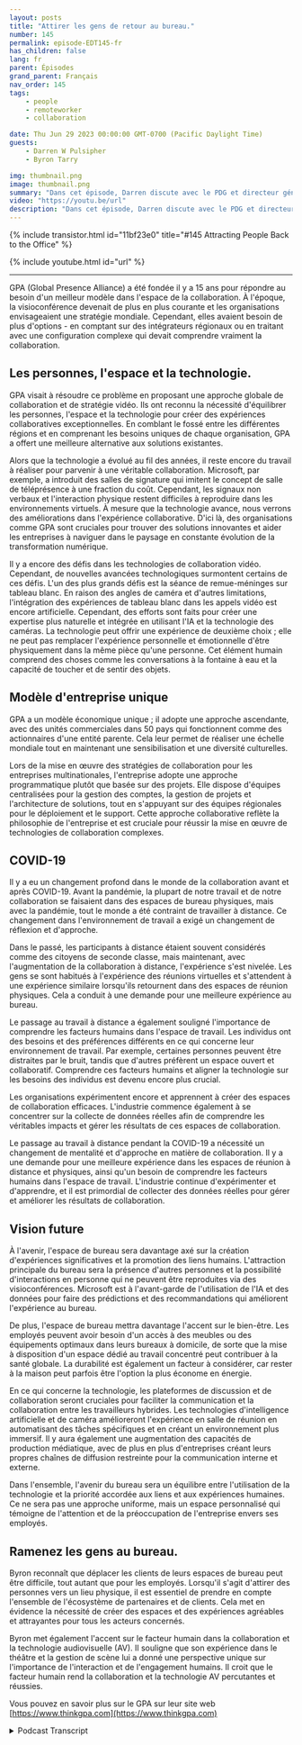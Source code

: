 ```yaml
---
layout: posts
title: "Attirer les gens de retour au bureau."
number: 145
permalink: episode-EDT145-fr
has_children: false
lang: fr
parent: Épisodes
grand_parent: Français
nav_order: 145
tags:
    - people
    - remoteworker
    - collaboration

date: Thu Jun 29 2023 00:00:00 GMT-0700 (Pacific Daylight Time)
guests:
    - Darren W Pulsipher
    - Byron Tarry

img: thumbnail.png
image: thumbnail.png
summary: "Dans cet épisode, Darren discute avec le PDG et directeur général de GPA du rôle que joue l'innovation en matière de collaboration pour ramener les gens au bureau et pourquoi les gens ont besoin d'interactions en face-à-face."
video: "https://youtu.be/url"
description: "Dans cet épisode, Darren discute avec le PDG et directeur général de GPA du rôle que joue l'innovation en matière de collaboration pour ramener les gens au bureau et pourquoi les gens ont besoin d'interactions en face-à-face."
---
```


<div>
{% include transistor.html id="11bf23e0" title="#145 Attracting People Back to the Office" %}

{% include youtube.html id="url" %}
</div>

---

GPA (Global Presence Alliance) a été fondée il y a 15 ans pour répondre au besoin d'un meilleur modèle dans l'espace de la collaboration. À l'époque, la visioconférence devenait de plus en plus courante et les organisations envisageaient une stratégie mondiale. Cependant, elles avaient besoin de plus d'options - en comptant sur des intégrateurs régionaux ou en traitant avec une configuration complexe qui devait comprendre vraiment la collaboration.

## Les personnes, l'espace et la technologie.

GPA visait à résoudre ce problème en proposant une approche globale de collaboration et de stratégie vidéo. Ils ont reconnu la nécessité d'équilibrer les personnes, l'espace et la technologie pour créer des expériences collaboratives exceptionnelles. En comblant le fossé entre les différentes régions et en comprenant les besoins uniques de chaque organisation, GPA a offert une meilleure alternative aux solutions existantes.

Alors que la technologie a évolué au fil des années, il reste encore du travail à réaliser pour parvenir à une véritable collaboration. Microsoft, par exemple, a introduit des salles de signature qui imitent le concept de salle de téléprésence à une fraction du coût. Cependant, les signaux non verbaux et l'interaction physique restent difficiles à reproduire dans les environnements virtuels. À mesure que la technologie avance, nous verrons des améliorations dans l'expérience collaborative. D'ici là, des organisations comme GPA sont cruciales pour trouver des solutions innovantes et aider les entreprises à naviguer dans le paysage en constante évolution de la transformation numérique.

Il y a encore des défis dans les technologies de collaboration vidéo. Cependant, de nouvelles avancées technologiques surmontent certains de ces défis. L'un des plus grands défis est la séance de remue-méninges sur tableau blanc. En raison des angles de caméra et d'autres limitations, l'intégration des expériences de tableau blanc dans les appels vidéo est encore artificielle. Cependant, des efforts sont faits pour créer une expertise plus naturelle et intégrée en utilisant l'IA et la technologie des caméras. La technologie peut offrir une expérience de deuxième choix ; elle ne peut pas remplacer l'expérience personnelle et émotionnelle d'être physiquement dans la même pièce qu'une personne. Cet élément humain comprend des choses comme les conversations à la fontaine à eau et la capacité de toucher et de sentir des objets.

## Modèle d'entreprise unique

GPA a un modèle économique unique ; il adopte une approche ascendante, avec des unités commerciales dans 50 pays qui fonctionnent comme des actionnaires d'une entité parente. Cela leur permet de réaliser une échelle mondiale tout en maintenant une sensibilisation et une diversité culturelles.

Lors de la mise en œuvre des stratégies de collaboration pour les entreprises multinationales, l'entreprise adopte une approche programmatique plutôt que basée sur des projets. Elle dispose d'équipes centralisées pour la gestion des comptes, la gestion de projets et l'architecture de solutions, tout en s'appuyant sur des équipes régionales pour le déploiement et le support. Cette approche collaborative reflète la philosophie de l'entreprise et est cruciale pour réussir la mise en œuvre de technologies de collaboration complexes.

## COVID-19

Il y a eu un changement profond dans le monde de la collaboration avant et après COVID-19. Avant la pandémie, la plupart de notre travail et de notre collaboration se faisaient dans des espaces de bureau physiques, mais avec la pandémie, tout le monde a été contraint de travailler à distance. Ce changement dans l'environnement de travail a exigé un changement de réflexion et d'approche.

Dans le passé, les participants à distance étaient souvent considérés comme des citoyens de seconde classe, mais maintenant, avec l'augmentation de la collaboration à distance, l'expérience s'est nivelée. Les gens se sont habitués à l'expérience des réunions virtuelles et s'attendent à une expérience similaire lorsqu'ils retournent dans des espaces de réunion physiques. Cela a conduit à une demande pour une meilleure expérience au bureau.

Le passage au travail à distance a également souligné l'importance de comprendre les facteurs humains dans l'espace de travail. Les individus ont des besoins et des préférences différents en ce qui concerne leur environnement de travail. Par exemple, certaines personnes peuvent être distraites par le bruit, tandis que d'autres préfèrent un espace ouvert et collaboratif. Comprendre ces facteurs humains et aligner la technologie sur les besoins des individus est devenu encore plus crucial.

Les organisations expérimentent encore et apprennent à créer des espaces de collaboration efficaces. L'industrie commence également à se concentrer sur la collecte de données réelles afin de comprendre les véritables impacts et gérer les résultats de ces espaces de collaboration.

Le passage au travail à distance pendant la COVID-19 a nécessité un changement de mentalité et d'approche en matière de collaboration. Il y a une demande pour une meilleure expérience dans les espaces de réunion à distance et physiques, ainsi qu'un besoin de comprendre les facteurs humains dans l'espace de travail. L'industrie continue d'expérimenter et d'apprendre, et il est primordial de collecter des données réelles pour gérer et améliorer les résultats de collaboration.

## Vision future

À l'avenir, l'espace de bureau sera davantage axé sur la création d'expériences significatives et la promotion des liens humains. L'attraction principale du bureau sera la présence d'autres personnes et la possibilité d'interactions en personne qui ne peuvent être reproduites via des visioconférences. Microsoft est à l'avant-garde de l'utilisation de l'IA et des données pour faire des prédictions et des recommandations qui améliorent l'expérience au bureau.

De plus, l'espace de bureau mettra davantage l'accent sur le bien-être. Les employés peuvent avoir besoin d'un accès à des meubles ou des équipements optimaux dans leurs bureaux à domicile, de sorte que la mise à disposition d'un espace dédié au travail concentré peut contribuer à la santé globale. La durabilité est également un facteur à considérer, car rester à la maison peut parfois être l'option la plus économe en énergie.

En ce qui concerne la technologie, les plateformes de discussion et de collaboration seront cruciales pour faciliter la communication et la collaboration entre les travailleurs hybrides. Les technologies d'intelligence artificielle et de caméra amélioreront l'expérience en salle de réunion en automatisant des tâches spécifiques et en créant un environnement plus immersif. Il y aura également une augmentation des capacités de production médiatique, avec de plus en plus d'entreprises créant leurs propres chaînes de diffusion restreinte pour la communication interne et externe.

Dans l'ensemble, l'avenir du bureau sera un équilibre entre l'utilisation de la technologie et la priorité accordée aux liens et aux expériences humaines. Ce ne sera pas une approche uniforme, mais un espace personnalisé qui témoigne de l'attention et de la préoccupation de l'entreprise envers ses employés.

## Ramenez les gens au bureau.

Byron reconnaît que déplacer les clients de leurs espaces de bureau peut être difficile, tout autant que pour les employés. Lorsqu'il s'agit d'attirer des personnes vers un lieu physique, il est essentiel de prendre en compte l'ensemble de l'écosystème de partenaires et de clients. Cela met en évidence la nécessité de créer des espaces et des expériences agréables et attrayantes pour tous les acteurs concernés.

Byron met également l'accent sur le facteur humain dans la collaboration et la technologie audiovisuelle (AV). Il souligne que son expérience dans le théâtre et la gestion de scène lui a donné une perspective unique sur l'importance de l'interaction et de l'engagement humains. Il croit que le facteur humain rend la collaboration et la technologie AV percutantes et réussies.

Vous pouvez en savoir plus sur le GPA sur leur site web [https://www.thinkgpa.com](https://www.thinkgpa.com)



<details>
<summary> Podcast Transcript </summary>

<p></p>

</details>
